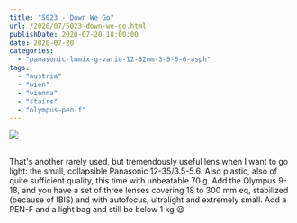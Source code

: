```yaml
---
title: "5023 - Down We Go"
url: /2020/07/5023-down-we-go.html
publishDate: 2020-07-20 18:00:00
date: 2020-07-20
categories: 
  - "panasonic-lumix-g-vario-12-32mm-3-5-5-6-asph"
tags: 
  - "austria"
  - "wien"
  - "vienna"
  - "stairs"
  - "olympus-pen-f"
---
```

<div class="container">
<div class="center"><a target="_blank" href="https://d25zfm9zpd7gm5.cloudfront.net/1200x1200/2018/20180627_075853_lr.jpg"><img class="webfeedsFeaturedVisual" src="https://d25zfm9zpd7gm5.cloudfront.net/0600x0600/2018/20180627_075853_lr.jpg" /></a></div>
</div>
<br />

That's another rarely used, but tremendously useful lens when I want
to go light: the small, collapsible Panasonic 12-35/3.5-5.6. Also
plastic, also of quite sufficient quality, this time with unbeatable
70 g. Add the Olympus 9-18, and you have a set of three lenses
covering 18 to 300 mm eq, stabilized (because of IBIS) and with
autofocus, ultralight and extremely small. Add a PEN-F and a light
bag and still be below 1 kg :smiley:
